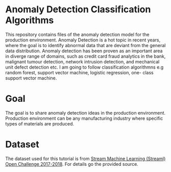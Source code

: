 # Anomaly Detection Classification Algorithms
This repository contains files of the anomaly detection model for the production environment.
Anomaly Detection is a hot topic in recent years, where the goal is to identify abnormal data that are deviant from the general data distribution. Anomaly detection has been proven as an important area in diverge range of domains, such as credit card fraud analytics in the bank, malignant tumour detection, network intrusion detection, and mechanical unit defect detection etc. I am going to follow classification algorithmns e.g random forest, support vector machine, logistic regression, one- class support vector machine.

# Goal 
The goal is to share anomaly detection ideas in the production environment. Production environment can be any manufacturing industry where specific types of materials are produced.

# Dataset
The dataset used for this tutorial is from [Stream Machine Learning (Streaml) Open Challenge 2017-2018](https://project-hobbit.eu/open-challenges/streaml-open-challenge_details/). For details go the provided source. 
